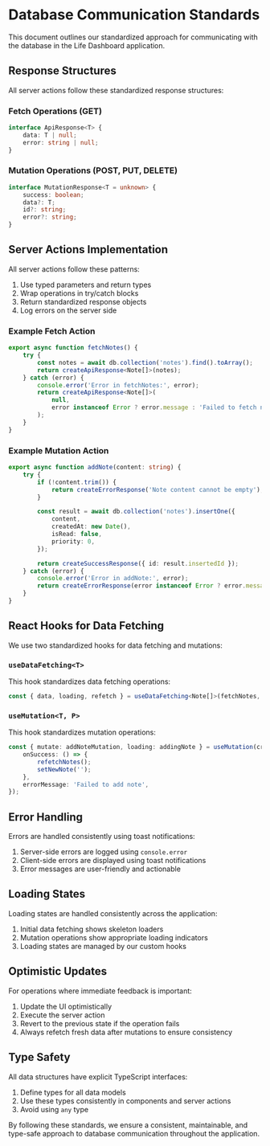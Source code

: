# Database Communication Standards

This document outlines our standardized approach for communicating with the database in the Life Dashboard application.

## Response Structures

All server actions follow these standardized response structures:

### Fetch Operations (GET)

```typescript
interface ApiResponse<T> {
	data: T | null;
	error: string | null;
}
```

### Mutation Operations (POST, PUT, DELETE)

```typescript
interface MutationResponse<T = unknown> {
	success: boolean;
	data?: T;
	id?: string;
	error?: string;
}
```

## Server Actions Implementation

All server actions follow these patterns:

1. Use typed parameters and return types
2. Wrap operations in try/catch blocks
3. Return standardized response objects
4. Log errors on the server side

### Example Fetch Action

```typescript
export async function fetchNotes() {
	try {
		const notes = await db.collection('notes').find().toArray();
		return createApiResponse<Note[]>(notes);
	} catch (error) {
		console.error('Error in fetchNotes:', error);
		return createApiResponse<Note[]>(
			null,
			error instanceof Error ? error.message : 'Failed to fetch notes'
		);
	}
}
```

### Example Mutation Action

```typescript
export async function addNote(content: string) {
	try {
		if (!content.trim()) {
			return createErrorResponse('Note content cannot be empty');
		}

		const result = await db.collection('notes').insertOne({
			content,
			createdAt: new Date(),
			isRead: false,
			priority: 0,
		});

		return createSuccessResponse({ id: result.insertedId });
	} catch (error) {
		console.error('Error in addNote:', error);
		return createErrorResponse(error instanceof Error ? error.message : 'Failed to add note');
	}
}
```

## React Hooks for Data Fetching

We use two standardized hooks for data fetching and mutations:

### `useDataFetching<T>`

This hook standardizes data fetching operations:

```typescript
const { data, loading, refetch } = useDataFetching<Note[]>(fetchNotes, 'Failed to fetch notes');
```

### `useMutation<T, P>`

This hook standardizes mutation operations:

```typescript
const { mutate: addNoteMutation, loading: addingNote } = useMutation(createNote, {
	onSuccess: () => {
		refetchNotes();
		setNewNote('');
	},
	errorMessage: 'Failed to add note',
});
```

## Error Handling

Errors are handled consistently using toast notifications:

1. Server-side errors are logged using `console.error`
2. Client-side errors are displayed using toast notifications
3. Error messages are user-friendly and actionable

## Loading States

Loading states are handled consistently across the application:

1. Initial data fetching shows skeleton loaders
2. Mutation operations show appropriate loading indicators
3. Loading states are managed by our custom hooks

## Optimistic Updates

For operations where immediate feedback is important:

1. Update the UI optimistically
2. Execute the server action
3. Revert to the previous state if the operation fails
4. Always refetch fresh data after mutations to ensure consistency

## Type Safety

All data structures have explicit TypeScript interfaces:

1. Define types for all data models
2. Use these types consistently in components and server actions
3. Avoid using `any` type

By following these standards, we ensure a consistent, maintainable, and type-safe approach to database communication throughout the application.

